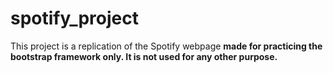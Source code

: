 # spotify_project
This project is a replication of the Spotify webpage **made for practicing the bootstrap framework only. It is not used for any other purpose.**
